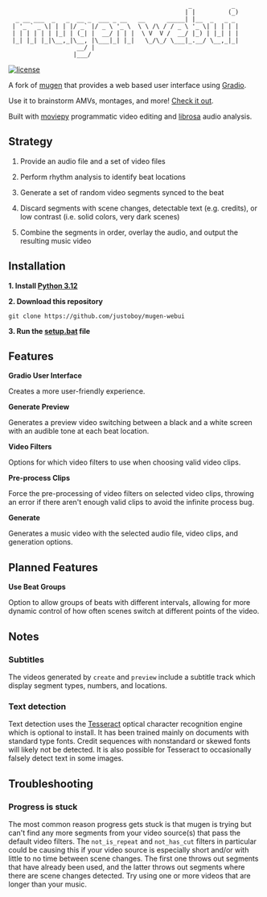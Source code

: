 ```
                                                  _           _ 
                                                 | |         (_)
  _ __ ___  _   _  __ _  ___ _ __   __      _____| |__  _   _ _ 
 | '_ ` _ \| | | |/ _` |/ _ \ '_ \  \ \ /\ / / _ \ '_ \| | | | |
 | | | | | | |_| | (_| |  __/ | | |  \ V  V /  __/ |_) | |_| | |
 |_| |_| |_|\__,_|\__, |\___|_| |_|   \_/\_/ \___|_.__/ \__,_|_|
                   __/ |                                        
                  |___/                                         
```

[![license](https://img.shields.io/github/license/justoboy/mugen-webui?color=blue)](https://github.com/justoboy/mugen-webui/blob/master/LICENSE)

A fork of [mugen](https://github.com/scherroman/mugen) that provides a web based user interface using [Gradio](https://www.gradio.app).

Use it to brainstorm AMVs, montages, and more! [Check it out](https://youtu.be/ZlTR6XULe5M).

Built with [moviepy](https://github.com/Zulko/moviepy) programmatic video editing and [librosa](https://github.com/librosa/librosa) audio analysis.

## Strategy

1. Provide an audio file and a set of video files

2. Perform rhythm analysis to identify beat locations

3. Generate a set of random video segments synced to the beat

4. Discard segments with scene changes, detectable text (e.g. credits), or low contrast (i.e. solid colors, very dark scenes)

5. Combine the segments in order, overlay the audio, and output the resulting music video

## Installation

**1. Install [Python 3.12](https://www.python.org/downloads/)**


**2. Download this repository**

```
git clone https://github.com/justoboy/mugen-webui
```

**3. Run the [setup.bat](https://github.com/justoboy/mugen-webui/blob/master/setup.bat) file**

## Features

**Gradio User Interface**

Creates a more user-friendly experience.

**Generate Preview**

Generates a preview video switching between a black and a white screen with an audible tone at each beat location.

**Video Filters**

Options for which video filters to use when choosing valid video clips.

**Pre-process Clips**

Force the pre-processing of video filters on selected video clips, throwing an error if there aren't enough valid clips to avoid the infinite process bug.


**Generate**

Generates a music video with the selected audio file, video clips, and generation options.

## Planned Features


**Use Beat Groups**

Option to allow groups of beats with different intervals, allowing for more dynamic control of how often scenes switch at different points of the video.

## Notes

### Subtitles

The videos generated by `create` and `preview` include a subtitle track which display segment types, numbers, and locations.

### Text detection

Text detection uses the [Tesseract](https://github.com/tesseract-ocr/tesseract) optical character recognition engine which is optional to install. It has been trained mainly on documents with standard type fonts. Credit sequences with nonstandard or skewed fonts will likely not be detected. It is also possible for Tesseract to occasionally falsely detect text in some images.

## Troubleshooting

### Progress is stuck

The most common reason progress gets stuck is that mugen is trying but can't find any more segments from your video source(s) that pass the default video filters. The `not_is_repeat` and `not_has_cut` filters in particular could be causing this if your video source is especially short and/or with little to no time between scene changes. The first one throws out segments that have already been used, and the latter throws out segments where there are scene changes detected. Try using one or more videos that are longer than your music.
